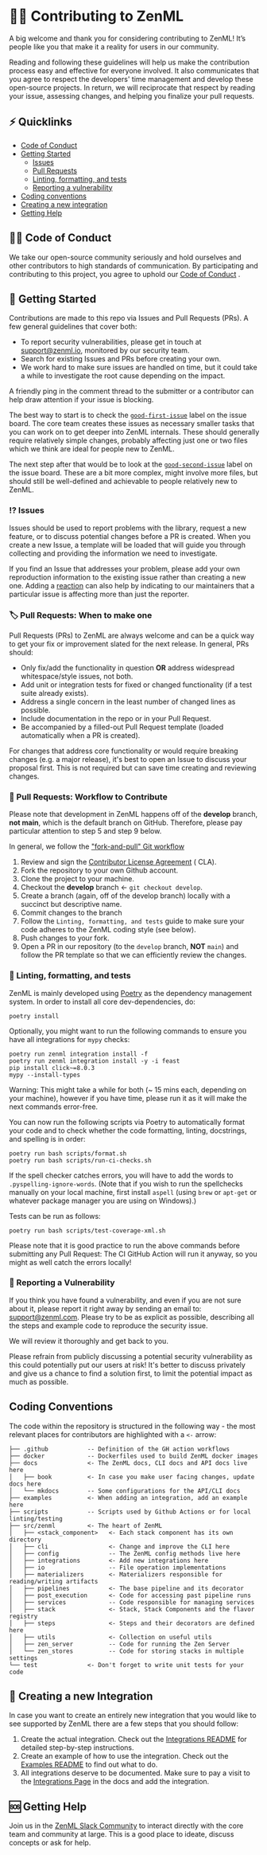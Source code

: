 # 🧑‍💻 Contributing to ZenML

A big welcome and thank you for considering contributing to ZenML! It’s people
like you that make it a reality for users
in our community.

Reading and following these guidelines will help us make the contribution
process easy and effective for everyone
involved. It also communicates that you agree to respect the developers' time
management and develop these open-source projects. In return, we will reciprocate that respect by reading your
issue, assessing changes, and helping
you finalize your pull requests.

## ⚡️ Quicklinks

* [Code of Conduct](#%EF%B8%8F-code-of-conduct)
* [Getting Started](#-getting-started)
    * [Issues](#%EF%B8%8F-issues)
    * [Pull Requests](#-pull-requests-when-to-make-one)
    * [Linting, formatting, and tests](#-linting-formatting-and-tests)
    * [Reporting a vulnerability](#-reporting-a-vulnerability)
* [Coding conventions](#coding-conventions)
* [Creating a new integration](#-creating-a-new-integration)
* [Getting Help](#-getting-help)

## 🧑‍⚖️ Code of Conduct

We take our open-source community seriously and hold ourselves and other
contributors to high standards of communication.
By participating and contributing to this project, you agree to uphold
our [Code of Conduct](https://github.com/zenml-io/zenml/blob/master/CODE-OF-CONDUCT.md)
.

## 🛫 Getting Started

Contributions are made to this repo via Issues and Pull Requests (PRs). A few
general guidelines that cover both:

- To report security vulnerabilities, please get in touch
  at [support@zenml.io](mailto:support@zenml.io), monitored by
  our security team.
- Search for existing Issues and PRs before creating your own.
- We work hard to make sure issues are handled on time, but it could take a
  while to investigate the root cause depending on the impact.

A friendly ping in the comment thread to the submitter or a contributor can help
draw attention if your issue is blocking.

The best way to start is to check the
[`good-first-issue`](https://github.com/zenml-io/zenml/labels/good%20first%20issue)
label on the issue board. The core team creates these issues as necessary
smaller tasks that you can work on to get deeper into ZenML internals. These
should generally require relatively simple changes, probably affecting just one
or two files which we think are ideal for people new to ZenML.

The next step after that would be to look at the
[`good-second-issue`](https://github.com/zenml-io/zenml/labels/good%20second%20issue)
label on the issue board. These are a bit more complex, might involve more
files, but should still be well-defined and achievable to people relatively new
to ZenML.

### ⁉️ Issues

Issues should be used to report problems with the library, request a new
feature, or to discuss potential changes before
a PR is created. When you create a new Issue, a template will be loaded that
will guide you through collecting and
providing the information we need to investigate.

If you find an Issue that addresses your problem, please add your own
reproduction information to the
existing issue rather than creating a new one. Adding
a [reaction](https://github.blog/2016-03-10-add-reactions-to-pull-requests-issues-and-comments/)
can also help by
indicating to our maintainers that a particular issue is affecting more than
just the reporter.

### 🏷 Pull Requests: When to make one

Pull Requests (PRs) to ZenML are always welcome and can be a quick way to get your fix or
improvement slated for the next release. In
general, PRs should:

- Only fix/add the functionality in question **OR** address widespread
  whitespace/style issues, not both.
- Add unit or integration tests for fixed or changed functionality (if a test
  suite already exists).
- Address a single concern in the least number of changed lines as possible.
- Include documentation in the repo or in your Pull Request.
- Be accompanied by a filled-out Pull Request template (loaded automatically when
  a PR is created).

For changes that address core functionality or would require breaking changes (e.g. a major release), it's best to open
an Issue to discuss your proposal first. This is not required but can save time
creating and reviewing changes.

### 💯 Pull Requests: Workflow to Contribute

<p class="callout warning">Please note that development in ZenML happens off of the <b>develop</b> branch, <b>not main</b>, 
which is the default branch on GitHub. Therefore, please pay particular attention to step 5 and step 9 below. </p>

In general, we follow
the ["fork-and-pull" Git workflow](https://github.com/susam/gitpr)

1. Review and sign
   the [Contributor License Agreement](https://cla-assistant.io/zenml-io/zenml) (
   CLA).
2. Fork the repository to your own Github account.
3. Clone the project to your machine.
4. Checkout the **develop** branch <- `git checkout develop`.
5. Create a branch (again, off of the develop branch) locally with a succinct but descriptive name.
6. Commit changes to the branch
7. Follow the `Linting, formatting, and tests` guide to make sure your code adheres to the ZenML coding style (see below).
8. Push changes to your fork.
9. Open a PR in our repository (to the `develop` branch, **NOT** `main`) and
   follow the PR template so that we can efficiently review the changes.

### 🧐 Linting, formatting, and tests

ZenML is mainly developed using [Poetry](https://python-poetry.org/) as the
dependency management system. In order to
install all core dev-dependencies, do:

```
poetry install
```

Optionally, you might want to run the following commands to ensure you have all
integrations for `mypy` checks:

```
poetry run zenml integration install -f
poetry run zenml integration install -y -i feast
pip install click~=8.0.3
mypy --install-types
```

Warning: This might take a while for both (~ 15 mins each, depending on your machine), however if you have
time, please run it as it will make the
next commands error-free.

You can now run the following scripts via Poetry to automatically format your
code and to check whether the code formatting, linting, docstrings, and
spelling is in order:

```
poetry run bash scripts/format.sh
poetry run bash scripts/run-ci-checks.sh
```

If the spell checker catches errors, you will have to add the words to
`.pyspelling-ignore-words`. (Note that if you wish to run the spellchecks
manually on your local machine, first install `aspell` (using `brew` or
`apt-get` or whatever package manager you are using on Windows).)

Tests can be run as follows:

```
poetry run bash scripts/test-coverage-xml.sh
```

Please note that it is good practice to run the above commands before submitting
any Pull Request: The CI GitHub Action
will run it anyway, so you might as well catch the errors locally!

### 🚨 Reporting a Vulnerability

If you think you have found a vulnerability, and even if you are not sure about it,
please report it right away by sending an
email to: support@zenml.com. Please try to be as explicit as possible,
describing all the steps and example code to
reproduce the security issue.

We will review it thoroughly and get back to you.

Please refrain from publicly discussing a potential security vulnerability as
this could potentially put our users at
risk! It's better to discuss privately and give us a chance to find a solution
first, to limit the potential impact
as much as possible.


## Coding Conventions

The code within the repository is structured in the following way - 
the most relevant places for contributors are highlighted with a `<-` arrow:

```
├── .github           -- Definition of the GH action workflows
├── docker            -- Dockerfiles used to build ZenML docker images
├── docs              <- The ZenML docs, CLI docs and API docs live here
│   ├── book          <- In case you make user facing changes, update docs here
│   └── mkdocs        -- Some configurations for the API/CLI docs
├── examples          <- When adding an integration, add an example here
├── scripts           -- Scripts used by Github Actions or for local linting/testing
├── src/zenml         <- The heart of ZenML
│   ├── <stack_component>   <- Each stack component has its own directory 
│   ├── cli                 <- Change and improve the CLI here
│   ├── config              -- The ZenML config methods live here
│   ├── integrations        <- Add new integrations here
│   ├── io                  -- File operation implementations
│   ├── materializers       <- Materializers responsible for reading/writing artifacts
│   ├── pipelines           <- The base pipeline and its decorator
│   ├── post_execution      <- Code for accessing past pipeline runs
│   ├── services            -- Code responsible for managing services
│   ├── stack               <- Stack, Stack Components and the flavor registry
│   ├── steps               <- Steps and their decorators are defined here
│   ├── utils               <- Collection on useful utils
│   ├── zen_server          -- Code for running the Zen Server
│   └── zen_stores          -- Code for storing stacks in multiple settings
└── test              <- Don't forget to write unit tests for your code
```

## 👷 Creating a new Integration

In case you want to create an entirely new integration that you would like to 
see supported by ZenML there are a few steps that you should follow:

1. Create the actual integration. Check out the 
[Integrations README](src/zenml/integrations/README.md)
for detailed step-by-step instructions.
2. Create an example of how to use the integration. Check out the 
[Examples README](examples/README.md) 
to find out what to do.
3. All integrations deserve to be documented. Make sure to pay a visit to the
[Integrations Page](https://docs.zenml.io/component-gallery/integrations)
in the docs and add the integration. 

## 🆘 Getting Help

Join us in the [ZenML Slack Community](https://zenml.io/slack-invite/) to 
interact directly with the core team and community at large. This is a good 
place to ideate, discuss concepts or ask for help.
